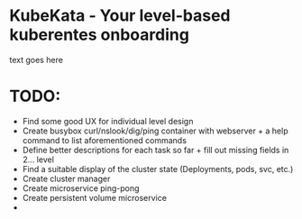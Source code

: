 # KubeKata - Your level-based kuberentes onboarding
text goes here


# TODO:
- Find some good UX for individual level design
- Create busybox curl/nslook/dig/ping container with webserver + a help command to list aforementioned commands
- Define better descriptions for each task so far + fill out missing fields in 2... level
- Find a suitable display of the cluster state (Deployments, pods, svc, etc.)
- Create cluster manager
- Create microservice ping-pong
- Create persistent volume microservice
- 